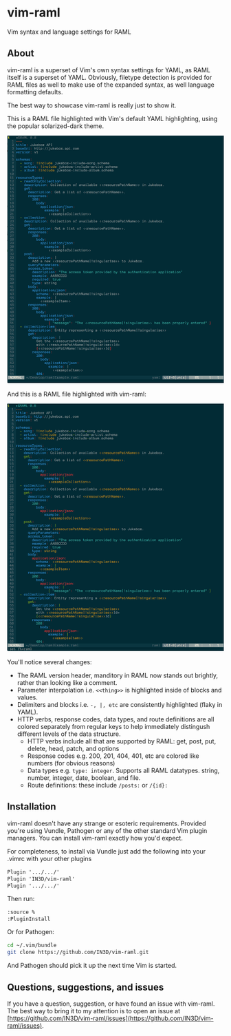 # vim-raml
Vim syntax and language settings for RAML

About
---
vim-raml is a superset of Vim's own syntax settings for YAML, as RAML itself is a superset of YAML. Obviously, filetype detection is provided for RAML files as well to make use of the expanded syntax, as well language formatting defaults.

The best way to showcase vim-raml is really just to show it.

This is a RAML file highlighted with Vim's default YAML highlighting, using the popular solarized-dark theme.

<img src="https://github.com/IN3D/vim-raml/blob/master/screenshots/yaml_highlighting.png" height="575">

And this is a RAML file highlighted with vim-raml:

<img src="https://github.com/IN3D/vim-raml/blob/master/screenshots/raml_highlighting.png" height="575">

You'll notice several changes:
 - The RAML version header, manditory in RAML now stands out brightly, rather than looking like a comment.
 - Parameter interpolation i.e. ```<<thing>>``` is highlighted inside of blocks and values.
 - Delimiters and blocks i.e. ```-, |, etc``` are consistently highlighted (flaky in YAML).
 - HTTP verbs, response codes, data types, and route definitions are all colored separately from regular keys to help immediately distingush different levels of the data structure.
   - HTTP verbs include all that are supported by RAML: get, post, put, delete, head, patch, and options
   - Response codes e.g. 200, 201, 404, 401, etc are colored like numbers (for obvious reasons)
   - Data types e.g. ```type: integer```. Supports all RAML datatypes. string, number, integer, date, boolean, and file.
   - Route definitions: these include ```/posts:``` or ```/{id}:```

Installation
---
vim-raml doesn't have any strange or esoteric requirements.
Provided you're using Vundle, Pathogen or any of the other standard Vim plugin managers. You can install vim-raml exactly how you'd expect.

For completeness, to install via Vundle just add the following into your .vimrc with your other plugins
```viml
Plugin '.../.../'
Plugin 'IN3D/vim-raml'
Plugin '.../.../'
```
Then run:
```
:source %
:PluginInstall
```

Or for Pathogen:
```bash
cd ~/.vim/bundle
git clone https://github.com/IN3D/vim-raml.git
```
And Pathogen should pick it up the next time Vim is started.


Questions, suggestions, and issues
---
If you have a question, suggestion, or have found an issue with vim-raml. The best way to bring it to my attention is to open an issue at [https://github.com/IN3D/vim-raml/issues](https://github.com/IN3D/vim-raml/issues).
